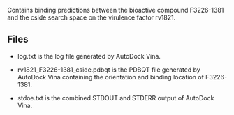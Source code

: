 Contains binding predictions between the bioactive compound F3226-1381 and the cside search space on the virulence factor rv1821.

## Files

- log.txt is the log file generated by AutoDock Vina.

- rv1821_F3226-1381_cside.pdbqt is the PDBQT file generated by AutoDock Vina containing the orientation and binding location of F3226-1381.

- stdoe.txt is the combined STDOUT and STDERR output of AutoDock Vina.

